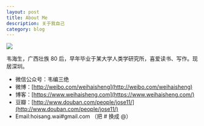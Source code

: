 ```yaml
---
layout: post
title: About Me
description: 关于我自己
category: blog
---
```



![](https://cdn.gushihao.com/tx.jpg)

韦海生，广西壮族 80 后，早年毕业于某大学人类学研究所，喜爱读书、写作。现居深圳。

- 微信公众号：韦编三绝
- 微博：[http://weibo.com/weihaisheng](http://weibo.com/weihaisheng)
- 博客：[https://www.weihaisheng.com](https://www.weihaisheng.com/)
- 豆瓣：[http://www.douban.com/people/jose11/](http://www.douban.com/people/jose11/)
- Email:hoisang.wai#gmail.com （把 # 换成 @）



